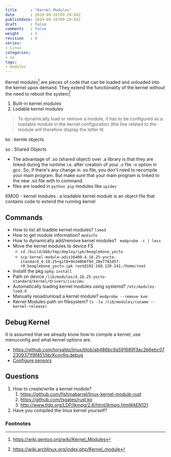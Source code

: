 ```yaml
---
title      : "Kernel Modules"
date       : 2019-09-26T09:20:04Z
publishdate: 2019-09-26T09:20:04Z
draft      : false
comments   : false
weight     : 5
revision   : 0
series:
- Linux
categories:
- os
tags:
- modules
---
```


Kernel modules[^3] are pieces of code that can be loaded and unloaded into the kernel upon demand.
They extend the functionality of the kernel without the need to reboot the system[^1]

1. Built-in kernel modules
2. Lodable kernel modules

<!-- more -->
> To dynamically load or remove a module, it has to be configured as a loadable module in the kernel configuration (the line related to the module will therefore display the letter `M`)

ko
: kernle objects

so
: Shared Objects
* The advantage of .so (shared object) over .a library is that they are linked during the runtime i.e. after creation of your .o file -o option in gcc. So, if there's any change in .so file, you don't need to recompile your main program. But make sure that your main program is linked to the new .so file with ln command.
* files are loaded in `python pip` modules like `spidev`

KMOD - kernel modules
: a loadable kernel module is an object file that contains code to extend the running kernel

## Commands

* How to list all loadble kernel modules? `lsmod`
* How to get module information? `modinfo`
* How to dynamically add/remove kernel modules? ` modprobe -c | less`
* Move the kernel modules to device FS
  * `cd /build/bbb/tmp/deploy/ipk/beaglebone_yocto`
  * `scp kernel-module-adis16400-4.18.25-yocto-standard_4.18.25+git0+9e348b6f9d_28e7781d57-r0_beaglebone_yocto.ipk root@192.168.120.141:/home/root`
* Installl the pkg `opkg install`
* Path on device `/lib/modules/4.18.25-yocto-standard/kernel/drivers/iio/imu`
* Automatically loading kernel modules using systemd? `/etc/modules-load.d`
* Manually reoad/unload a kernel module? `modprobe --remove kvm`
* Kernel Modules path on filesystem? `ls -la /lib/modules/(uname --kernel-release) `


## Debug Kernel

It is assumed that we already know how to compile a kernel, use menuconfig and what kernel options are.

* https://github.com/torvalds/linux/blob/ab486bc9a591689f3ac2b6ebc072309371f8f451/lib/Kconfig.debug
* [Configure sensors](https://github.com/paulgortmaker/yocto-kernel-cache/blob/407d294c09edcf78de7ca4615af90befbac77ce1/features/iio/iio.cfg)

## Questions

1. How to create/write a kernel module?
   1. https://github.com/fishinabarrel/linux-kernel-module-rust
   2. https://github.com/tsgates/rust.ko
   3. http://www.tldp.org/LDP/lkmpg/2.6/html/lkmpg.html#AEN121
2. Have you compiled the linux kernel yourself?

### Footnotes

[^1]: https://wiki.archlinux.org/index.php/Kernel_module
[^2]: https://en.wikipedia.org/wiki/Loadable_kernel_module
[^3]: https://wiki.gentoo.org/wiki/Kernel_Modules

